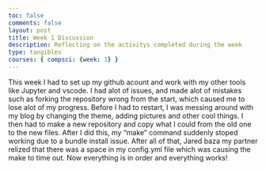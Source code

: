 ```yaml
---
toc: false
comments: false
layout: post
title: Week 1 Discussion
description: Reflecting on the activitys completed during the week 
type: tangibles
courses: { compsci: {week: 1} }
---
```


This week I had to set up my github acount and work with my other tools like Jupyter and vscode. I had alot of issues, and made alot of mistakes such as forking the repository wrong from the start, which caused me to lose alot of my progress. Before I had to restart, I was messing around with my blog by changing the theme, adding pictures and other cool things. I then had to make a new repository and copy what I could from the old one to the new files. After I did this, my “make” command suddenly stoped working due to a bundle install issue. After all of that, Jared baza my partner relized that there was a space in my config.yml file which was causing the make to time out. Now everything is in order and everything works!